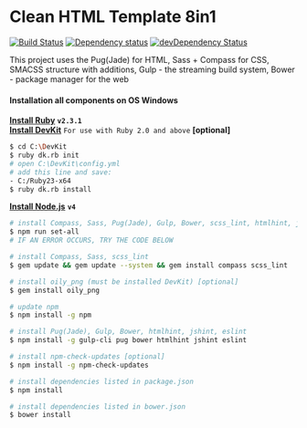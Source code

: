 # Clean HTML Template 8in1
[![Build Status](https://travis-ci.org/kudinovfedor/clean-html-template-8in1.svg?branch=master)](https://travis-ci.org/kudinovfedor/clean-html-template-8in1)
[![Dependency status](https://david-dm.org/kudinovfedor/clean-html-template-8in1.svg)](https://david-dm.org/kudinovfedor/clean-html-template-8in1)
[![devDependency Status](https://david-dm.org/kudinovfedor/clean-html-template-8in1/dev-status.svg)](https://david-dm.org/kudinovfedor/clean-html-template-8in1/?type=dev)

This project uses the Pug(Jade) for HTML, Sass + Compass for CSS, SMACSS structure with additions, Gulp - the streaming build system, Bower - package manager for the web
#### Installation all components on OS Windows
**[Install Ruby](http://rubyinstaller.org/downloads/)** **`v2.3.1`**<br/>
**[Install DevKit](http://rubyinstaller.org/downloads/)** `For use with Ruby 2.0 and above` **[optional]**<br/>
```sh
$ cd C:\DevKit
$ ruby dk.rb init
# open C:\DevKit\config.yml
# add this line and save:
- C:/Ruby23-x64
$ ruby dk.rb install
```
**[Install Node.js](https://nodejs.org/dist/latest-v4.x/)** **`v4`**

```sh
# install Compass, Sass, Pug(Jade), Gulp, Bower, scss_lint, htmlhint, jshint, eslint, dependencies
$ npm run set-all
# IF AN ERROR OCCURS, TRY THE CODE BELOW

# install Compass, Sass, scss_lint
$ gem update && gem update --system && gem install compass scss_lint

# install oily_png (must be installed DevKit) [optional]
$ gem install oily_png

# update npm
$ npm install -g npm

# install Pug(Jade), Gulp, Bower, htmlhint, jshint, eslint
$ npm install -g gulp-cli pug bower htmlhint jshint eslint

# install npm-check-updates [optional]
$ npm install -g npm-check-updates

# install dependencies listed in package.json
$ npm install

# install dependencies listed in bower.json
$ bower install
```
